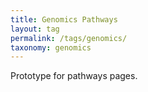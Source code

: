 ```yaml
---
title: Genomics Pathways
layout: tag
permalink: /tags/genomics/
taxonomy: genomics
---
```


Prototype for pathways pages. 
